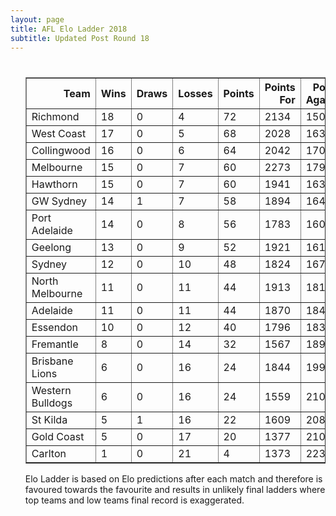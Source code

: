 ```yaml
---
layout: page
title: AFL Elo Ladder 2018
subtitle: Updated Post Round 18
---
```

<ul class="ladder">
<div class="blurb">
  <h1></h1>
  <p>
      <table border="1" class="dataframe">   <thead>     <tr style="text-align: right;">       <th>Team</th>       <th>Wins</th>       <th>Draws</th>       <th>Losses</th>       <th>Points</th>       <th>Points For</th>       <th>Points Against</th>       <th>Percentage</th>     </tr>   </thead>   <tbody>     <tr>       <td>Richmond</td>       <td>18</td>       <td>0</td>       <td>4</td>       <td>72</td>       <td>2134</td>       <td>1507</td>       <td>141.606</td>     </tr>     <tr>       <td>West Coast</td>       <td>17</td>       <td>0</td>       <td>5</td>       <td>68</td>       <td>2028</td>       <td>1634</td>       <td>124.113</td>     </tr>     <tr>       <td>Collingwood</td>       <td>16</td>       <td>0</td>       <td>6</td>       <td>64</td>       <td>2042</td>       <td>1701</td>       <td>120.047</td>     </tr>     <tr>       <td>Melbourne</td>       <td>15</td>       <td>0</td>       <td>7</td>       <td>60</td>       <td>2273</td>       <td>1796</td>       <td>126.559</td>     </tr>     <tr>       <td>Hawthorn</td>       <td>15</td>       <td>0</td>       <td>7</td>       <td>60</td>       <td>1941</td>       <td>1636</td>       <td>118.643</td>     </tr>     <tr>       <td>GW Sydney</td>       <td>14</td>       <td>1</td>       <td>7</td>       <td>58</td>       <td>1894</td>       <td>1648</td>       <td>114.927</td>     </tr>     <tr>       <td>Port Adelaide</td>       <td>14</td>       <td>0</td>       <td>8</td>       <td>56</td>       <td>1783</td>       <td>1604</td>       <td>111.16</td>     </tr>     <tr>       <td>Geelong</td>       <td>13</td>       <td>0</td>       <td>9</td>       <td>52</td>       <td>1921</td>       <td>1613</td>       <td>119.095</td>     </tr>     <tr>       <td>Sydney</td>       <td>12</td>       <td>0</td>       <td>10</td>       <td>48</td>       <td>1824</td>       <td>1679</td>       <td>108.636</td>     </tr>     <tr>       <td>North Melbourne</td>       <td>11</td>       <td>0</td>       <td>11</td>       <td>44</td>       <td>1913</td>       <td>1819</td>       <td>105.168</td>     </tr>     <tr>       <td>Adelaide</td>       <td>11</td>       <td>0</td>       <td>11</td>       <td>44</td>       <td>1870</td>       <td>1847</td>       <td>101.245</td>     </tr>     <tr>       <td>Essendon</td>       <td>10</td>       <td>0</td>       <td>12</td>       <td>40</td>       <td>1796</td>       <td>1836</td>       <td>97.8214</td>     </tr>     <tr>       <td>Fremantle</td>       <td>8</td>       <td>0</td>       <td>14</td>       <td>32</td>       <td>1567</td>       <td>1898</td>       <td>82.5606</td>     </tr>     <tr>       <td>Brisbane Lions</td>       <td>6</td>       <td>0</td>       <td>16</td>       <td>24</td>       <td>1844</td>       <td>1999</td>       <td>92.2461</td>     </tr>     <tr>       <td>Western Bulldogs</td>       <td>6</td>       <td>0</td>       <td>16</td>       <td>24</td>       <td>1559</td>       <td>2108</td>       <td>73.9564</td>     </tr>     <tr>       <td>St Kilda</td>       <td>5</td>       <td>1</td>       <td>16</td>       <td>22</td>       <td>1609</td>       <td>2083</td>       <td>77.2444</td>     </tr>     <tr>       <td>Gold Coast</td>       <td>5</td>       <td>0</td>       <td>17</td>       <td>20</td>       <td>1377</td>       <td>2108</td>       <td>65.3226</td>     </tr>     <tr>       <td>Carlton</td>       <td>1</td>       <td>0</td>       <td>21</td>       <td>4</td>       <td>1373</td>       <td>2232</td>       <td>61.5143</td>     </tr>   </tbody> </table>
</p>
<p> Elo Ladder is based on Elo predictions after each match and therefore is favoured towards the favourite and results in unlikely final ladders where top teams and low teams final record is exaggerated.
</p>
</div><!-- /.blurb -->	
</ul>
